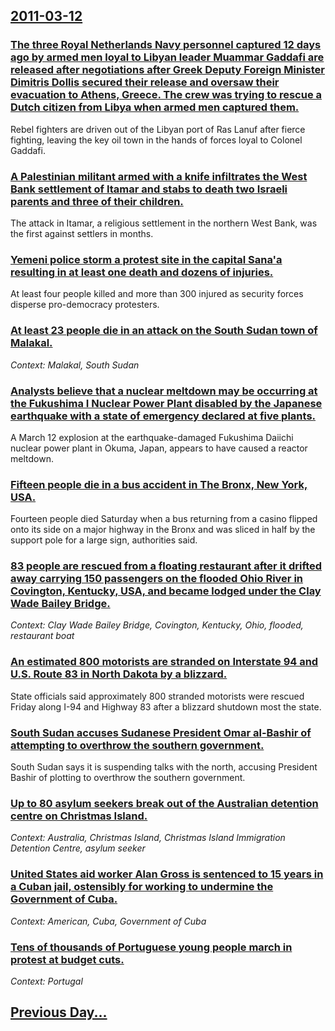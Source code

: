 ## [2011-03-12](/news/2011/03/12/index.md)

### [The three Royal Netherlands Navy personnel captured 12 days ago by armed men loyal to Libyan leader Muammar Gaddafi are released after negotiations after Greek Deputy Foreign Minister Dimitris Dollis secured their release and oversaw their evacuation to Athens, Greece. The crew was trying to rescue a Dutch citizen from Libya when armed men captured them. ](/news/2011/03/12/the-three-royal-netherlands-navy-personnel-captured-12-days-ago-by-armed-men-loyal-to-libyan-leader-muammar-gaddafi-are-released-after-negot.md)
Rebel fighters are driven out of the Libyan port of Ras Lanuf after fierce fighting, leaving the key oil town in the hands of forces loyal to Colonel Gaddafi.

### [A Palestinian militant armed with a knife infiltrates the West Bank settlement of Itamar and stabs to death two Israeli parents and three of their children. ](/news/2011/03/12/a-palestinian-militant-armed-with-a-knife-infiltrates-the-west-bank-settlement-of-itamar-and-stabs-to-death-two-israeli-parents-and-three-of.md)
The attack in Itamar, a religious settlement in the northern West Bank, was the first against settlers in months.

### [Yemeni police storm a protest site in the capital Sana'a resulting in at least one death and dozens of injuries. ](/news/2011/03/12/yemeni-police-storm-a-protest-site-in-the-capital-sana-a-resulting-in-at-least-one-death-and-dozens-of-injuries.md)
At least four people killed and more than 300 injured as security forces disperse pro-democracy protesters.

### [At least 23 people die in an attack on the South Sudan town of Malakal. ](/news/2011/03/12/at-least-23-people-die-in-an-attack-on-the-south-sudan-town-of-malakal.md)
_Context: Malakal, South Sudan_

### [Analysts believe that a nuclear meltdown may be occurring at the Fukushima I Nuclear Power Plant disabled by the Japanese earthquake with a state of emergency declared at five plants. ](/news/2011/03/12/analysts-believe-that-a-nuclear-meltdown-may-be-occurring-at-the-fukushima-i-nuclear-power-plant-disabled-by-the-japanese-earthquake-with-a.md)
A March 12 explosion at the earthquake-damaged Fukushima Daiichi nuclear power plant in Okuma, Japan, appears to have caused a reactor meltdown.

### [Fifteen people die in a bus accident in The Bronx, New York, USA. ](/news/2011/03/12/fifteen-people-die-in-a-bus-accident-in-the-bronx-new-york-usa.md)
Fourteen people died Saturday when a bus returning from a casino flipped onto its side on a major highway in the Bronx and was sliced in half by the support pole for a large sign, authorities said. 

### [83 people are rescued from a floating restaurant after it drifted away carrying 150 passengers on the flooded Ohio River in Covington, Kentucky, USA, and became lodged under the Clay Wade Bailey Bridge. ](/news/2011/03/12/83-people-are-rescued-from-a-floating-restaurant-after-it-drifted-away-carrying-150-passengers-on-the-flooded-ohio-river-in-covington-kentu.md)
_Context: Clay Wade Bailey Bridge, Covington, Kentucky, Ohio, flooded, restaurant boat_

### [An estimated 800 motorists are stranded on Interstate 94 and U.S. Route 83 in North Dakota by a blizzard. ](/news/2011/03/12/an-estimated-800-motorists-are-stranded-on-interstate-94-and-u-s-route-83-in-north-dakota-by-a-blizzard.md)
State officials said approximately 800 stranded motorists were rescued Friday along I-94 and Highway 83 after a blizzard shutdown most the state.

### [South Sudan accuses Sudanese President Omar al-Bashir of attempting to overthrow the southern government. ](/news/2011/03/12/south-sudan-accuses-sudanese-president-omar-al-bashir-of-attempting-to-overthrow-the-southern-government.md)
South Sudan says it is suspending talks with the north, accusing President Bashir of plotting to overthrow the southern government.

### [Up to 80 asylum seekers break out of the Australian detention centre on Christmas Island. ](/news/2011/03/12/up-to-80-asylum-seekers-break-out-of-the-australian-detention-centre-on-christmas-island.md)
_Context: Australia, Christmas Island, Christmas Island Immigration Detention Centre, asylum seeker_

### [United States aid worker Alan Gross is sentenced to 15 years in a Cuban jail, ostensibly for working to undermine the Government of Cuba. ](/news/2011/03/12/united-states-aid-worker-alan-gross-is-sentenced-to-15-years-in-a-cuban-jail-ostensibly-for-working-to-undermine-the-government-of-cuba.md)
_Context: American, Cuba, Government of Cuba_

### [Tens of thousands of Portuguese young people march in protest at budget cuts. ](/news/2011/03/12/tens-of-thousands-of-portuguese-young-people-march-in-protest-at-budget-cuts.md)
_Context: Portugal_

## [Previous Day...](/news/2011/03/11/index.md)

